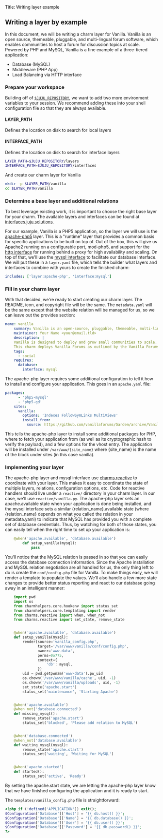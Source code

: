 Title: Writing layer example  

## Writing a layer by example

In this document, we will be writing a charm layer for Vanilla. Vanilla is an
open source, themeable, pluggable, and multi-lingual forum software, which
enables communities to host a forum for discussion topics at scale. Powered by
PHP and MySQL, Vanilla is a fine example of a three-tiered application:

- Database (MySQL)
- Middleware (PHP App)
- Load Balancing via HTTP interface

### Prepare your workspace

Building off of [`$JUJU_REPOSITORY`](reference-environment-variables.html#juju_repository),
we want to add two more environment variables to your session. We recommend
adding these into your shell configuration file so that they are always
available.

#### LAYER_PATH

Defines the location on disk to search for local layers

#### INTERFACE_PATH

Defines the location on disk to search for interface layers

```bash
LAYER_PATH=$JUJU_REPOSITORY/layers
INTERFACE_PATH=$JUJU_REPOSITORY/interfaces
```

And create our charm layer for Vanilla

```bash
mkdir -p $LAYER_PATH/vanilla
cd $LAYER_PATH/vanilla
```

### Determine a base layer and additional relations

To best leverage existing work, it is important to choose the right base layer
for your charm. The available layers and interfaces can be found at
[interfaces.juju.solutions](http://interfaces.juju.solutions/).

For our example, Vanilla is a PHP5 application, so the layer we will use is the
[apache-php5](https://github.com/johnsca/apache-php) layer. This is a "runtime"
layer that provides a common basis for specific applications to be built on top
of. Out of the box, this will give us Apache2 running on a configurable port,
mod-php5, and support for the [http
interface](https://code.launchpad.net/~bcsaller/charms/+source/http/+git/http)
for running behind a proxy for high availability and scaling. On top of that,
we'll use the [mysql
interface](https://github.com/johnsca/juju-relation-mysql) to facilitate our
database interface. We will put these in a `layer.yaml` file, which tells the
builder what layers and interfaces to combine with yours to create the finished
charm:

```yaml
includes: ['layer:apache-php', 'interface:mysql']
```

### Fill in your charm layer

With that decided, we're ready to start creating our charm layer. The README,
icon, and copyright file will be the same. The `metadata.yaml` will be the same
except that the website relation will be managed for us, so we can leave out
the provides section:

```yaml
name: vanilla
	summary: Vanilla is an open-source, pluggable, themeable, multi-lingual forum.
	maintainer: Your Name <your@email.tld>
	description: |
  	Vanilla is designed to deploy and grow small communities to scale.
  	This charm deploys Vanilla Forums as outlined by the Vanilla Forums installation guide.
	tags:
	  - social
	requires:
	  database:
	    interface: mysql
```

The apache-php layer requires some additional configuration to tell it how to
install and configure your application. This goes in an `apache.yaml` file:

```yaml
packages:
	  - 'php5-mysql'
	  - 'php5-gd'
	sites:
	  vanilla:
	    options: 'Indexes FollowSymLinks MultiViews'
	    install_from:
	      source: https://github.com/vanillaforums/Garden/archive/Vanilla_2.0.18.8.tar.gz#sha256=acf61a7ffca9359c1e1d721777182e51637be59744925935291801ccc8e8fd55
```

This tells the apache-php layer to install some additional packages for PHP,
where to fetch your application from (as well as its cryptographic hash to
verify the payload), and a few options for the vhost entry. The application will
be installed under `/var/www/{site_name}` where {site_name} is the name of the
block under sites (in this case vanilla).
### Implementing your layer

The apache-php layer and mysql interface use
[charms.reactive](http://pythonhosted.org/charms.reactive/) to coordinate with
your layer. This makes it easy to coordinate the state of multiple layers,
relations, configuration options, etc. Code for reactive handlers should live
under a `reactive/` directory in your charm layer. In our case, we'll use
`reactive/vanilla.py`. The apache-php layer sets an apache.available state when
your application is done being installed, and the mysql interface sets a similar
{relation_name}.available state (where {relation_name} depends on what you
called the relation in your metadata.yaml) to indicate that MySQL has provided
you with a complete set of database credentials. Thus, by watching for both of
those states, you can easily tell when the right time to set up your application
is:

```python
    @when('apache.available', 'database.available')
    	def setup_vanilla(mysql):
    	    pass
```

You'll notice that the MySQL relation is passed in so that you can easily access
the database connection information. Since the Apache installation and MySQL
relation negotiation are all handled for us, the only thing left to do is create
the `conf/config.php` file for Vanilla. To make things easy, we will render a
template to populate the values. We'll also handle a few more state changes to
provide better status reporting and react to our database going away in an
intelligent manner:

```python
    import pwd
    import os
    from charmhelpers.core.hookenv import status_set
    from charmhelpers.core.templating import render
    from charms.reactive import when, when_not
    from charms.reactive import set_state, remove_state


    @when('apache.available', 'database.available')
    def setup_vanilla(mysql):
        render(source='vanilla_config.php',
               target='/var/www/vanilla/conf/config.php',
               owner='www-data',
               perms=0o775,
               context={
                   'db': mysql,
               })
        uid = pwd.getpwnam('www-data').pw_uid
        os.chown('/var/www/vanilla/cache', uid, -1)
        os.chown('/var/www/vanilla/uploads', uid, -1)
        set_state('apache.start')
        status_set('maintenance', 'Starting Apache')


    @when('apache.available')
    @when_not('database.connected')
    def missing_mysql():
        remove_state('apache.start')
        status_set('blocked', 'Please add relation to MySQL')


    @when('database.connected')
    @when_not('database.available')
    def waiting_mysql(mysql):
        remove_state('apache.start')
        status_set('waiting', 'Waiting for MySQL')


    @when('apache.started')
    def started():
        status_set('active', 'Ready')
```

By setting the apache.start state, we are letting the apache-php layer know that
we have finished configuring the application and it is ready to start.

The `templates/vanilla_config.php` file is straightforward:

```php
<?php if (!defined('APPLICATION')) exit();
$Configuration['Database']['Host'] = '{{ db.host() }}';
$Configuration['Database']['Name'] = '{{ db.database() }}';
$Configuration['Database']['User'] = '{{ db.user() }}';
$Configuration['Database']['Password'] = '{{ db.password() }}';
?>
```
